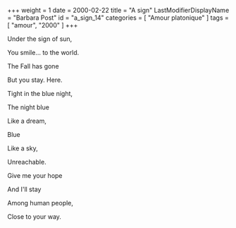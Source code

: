 +++
weight = 1
date = 2000-02-22
title = "A sign"
LastModifierDisplayName = "Barbara Post"
id = "a_sign_14"
categories = [ "Amour platonique" ]
tags = [ "amour", "2000" ]
+++

Under the sign of sun,

You smile... to the world.

The Fall has gone

But you stay. Here.

Tight in the blue night,

The night blue

Like a dream,

Blue

Like a sky,

Unreachable.

Give me your hope

And I'll stay

Among human people,

Close to your way.
